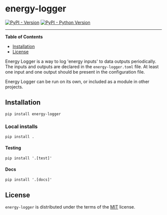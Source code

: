 # energy-logger

[![PyPI - Version](https://img.shields.io/pypi/v/energy-logger.svg)](https://pypi.org/project/energy-logger)
[![PyPI - Python Version](https://img.shields.io/pypi/pyversions/energy-logger.svg)](https://pypi.org/project/energy-logger)

-----

**Table of Contents**

- [Installation](#installation)
- [License](#license)

Energy Logger is a way to log 'energy inputs' to data outputs periodically. The inputs and outputs
are declared in the `energy-logger.toml` file. At least one input and one output should be present in the
configuration file.

Energy Logger can be run on its own, or included as a module in other projects.

## Installation

```console
pip install energy-logger
```

### Local installs

```console
pip install .
```

#### Testing

```console
pip install '.[test]'
```

#### Docs

```console
pip install '.[docs]'
```


## License

`energy-logger` is distributed under the terms of the [MIT](https://spdx.org/licenses/MIT.html) license.
